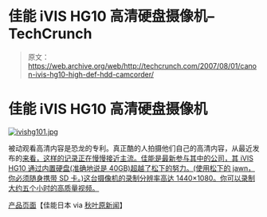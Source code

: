 # 佳能 iVIS HG10 高清硬盘摄像机–TechCrunch

> 原文：<https://web.archive.org/web/http://techcrunch.com/2007/08/01/canon-ivis-hg10-high-def-hdd-camcorder/>

# 佳能 iVIS HG10 高清硬盘摄像机

[![ivishg101.jpg](img/35ae76c128453f4928280449040b8d6d.png)](https://web.archive.org/web/20201126101225/https://beta.techcrunch.com/wp-content/uploads/2007/08/ivishg101.jpg "ivishg101.jpg")

被动观看高清内容是恐龙的专利。真正酷的人拍摄他们自己的高清内容，从最近发布的[来看，这样的记录正在慢慢接近主流。佳能是最新参与其中的公司，其 iVIS HG10 通过内置硬盘(准确地说是 40GB)超越了松下的努力。(使用松下的 jawn，你必须随身携带 SD 卡。)这台摄像机的录制分辨率高达 1440×1080。你可以录制大约五个小时的高质量视频。](https://web.archive.org/web/20201126101225/http://crunchgear.com/2007/07/30/panasonic-intros-two-hd-camcorders/)

[产品页面](https://web.archive.org/web/20201126101225/http://cweb.canon.jp/ivis/hg10/index.html)【佳能日本 via [秋叶原新闻](https://web.archive.org/web/20201126101225/http://www.akihabaranews.com/en/news_details.php?id=14487)】